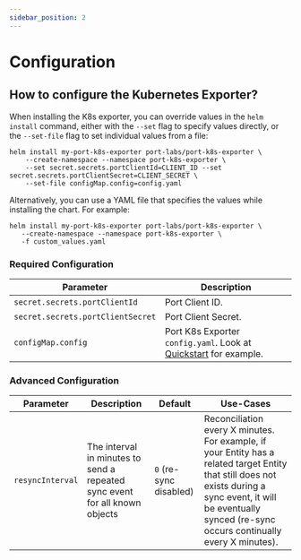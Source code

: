 ```yaml
---
sidebar_position: 2
---
```


# Configuration

## How to configure the Kubernetes Exporter?

When installing the K8s exporter, you can override values in the `helm install` command, either with the `--set` flag to specify values directly, or the `--set-file` flag to set individual values from a file:

```showLineNumbers
helm install my-port-k8s-exporter port-labs/port-k8s-exporter \
    --create-namespace --namespace port-k8s-exporter \
    --set secret.secrets.portClientId=CLIENT_ID --set secret.secrets.portClientSecret=CLIENT_SECRET \
    --set-file configMap.config=config.yaml
```

Alternatively, you can use a YAML file that specifies the values while installing the chart. For example:

```showLineNumbers
helm install my-port-k8s-exporter port-labs/port-k8s-exporter \
   --create-namespace --namespace port-k8s-exporter \
   -f custom_values.yaml
```

### Required Configuration

| Parameter                         | Description                                                                      |
| --------------------------------- | -------------------------------------------------------------------------------- |
| `secret.secrets.portClientId`     | Port Client ID.                                                                  |
| `secret.secrets.portClientSecret` | Port Client Secret.                                                              |
| `configMap.config`                | Port K8s Exporter `config.yaml`. Look at [Quickstart](./quickstart) for example. |

### Advanced Configuration

| Parameter        | Description                                                                 | Default                | Use-Cases                                                                                                                                                                                                          |
| ---------------- | --------------------------------------------------------------------------- | ---------------------- | ------------------------------------------------------------------------------------------------------------------------------------------------------------------------------------------------------------------ |
| `resyncInterval` | The interval in minutes to send a repeated sync event for all known objects | `0` (re-sync disabled) | Reconciliation every X minutes. For example, if your Entity has a related target Entity that still does not exists during a sync event, it will be eventually synced (re-sync occurs continually every X minutes). |
